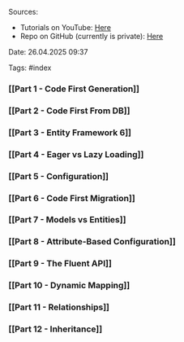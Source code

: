 Sources:
- Tutorials on YouTube: [Here](https://youtu.be/eHT6G912po0?list=PLQB-TSatJvw4T7mQneItRgsemyjMMYRNk)
- Repo on GitHub (currently is private): [Here](https://github.com/Alex24Vel/YTCodingTutorialsEFCore)

Date: 26.04.2025 09:37

Tags: #index 

### [[Part 1 - Code First Generation]]
### [[Part 2 - Code First From DB]]
### [[Part 3 - Entity Framework 6]]
### [[Part 4 - Eager vs Lazy Loading]]
### [[Part 5 - Configuration]]
### [[Part 6 - Code First Migration]]
### [[Part 7 - Models vs Entities]]
### [[Part 8 - Attribute-Based Configuration]]
### [[Part 9 - The Fluent API]]
### [[Part 10 - Dynamic Mapping]]
### [[Part 11 - Relationships]]
### [[Part 12 - Inheritance]]


